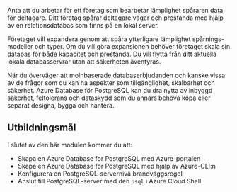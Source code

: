 Anta att du arbetar för ett företag som bearbetar lämplighet spåraren data för deltagare. Ditt företag spårar deltagare vägar och prestanda med hjälp av en relationsdatabas som finns på en lokal server.

Företaget vill expandera genom att spåra ytterligare lämplighet spårnings-modeller och typer. Om du vill göra expansionen behöver företaget skala sin databas för både kapacitet och prestanda. Du vill flytta från ditt aktuella lokala databasservrar utan att säkerheten äventyras.

När du överväger att molnbaserade databaserbjudanden och kanske vissa av de frågor som du kan ha aspekter som tillgänglighet, skalbarhet och säkerhet. Azure Database för PostgreSQL kan du dra nytta av inbyggd säkerhet, feltolerans och dataskydd som du annars behöva köpa eller separat designa, bygga och hantera.

## <a name="learning-objectives"></a>Utbildningsmål

I slutet av den här modulen kommer du att:

- Skapa en Azure Database for PostgreSQL med Azure-portalen
- Skapa en Azure Database för PostgreSQL med hjälp av Azure-CLI:n
- Konfigurera en PostgreSQL-servernivå brandväggsregel
- Anslut till PostgreSQL-server med den `psql` i Azure Cloud Shell
